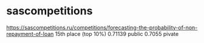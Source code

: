 # sascompetitions
https://sascompetitions.ru/competitions/forecasting-the-probability-of-non-repayment-of-loan
15th place (top 10%) 
0.71139 public 0.7055 pivate
